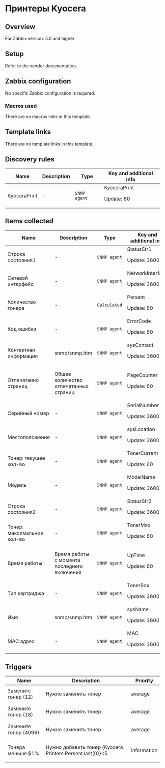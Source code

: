# Принтеры Kyocera

## Overview

For Zabbix version: 5.0 and higher

## Setup

Refer to the vendor documentation.

## Zabbix configuration

No specific Zabbix configuration is required.

### Macros used

There are no macros links in this template.

## Template links

There are no template links in this template.

## Discovery rules

|Name|Description|Type|Key and additional info|
|----|-----------|----|----|
|KyoceraPrint|<p>-</p>|`SNMP agent`|KyoceraPrint<p>Update: 60</p>|
## Items collected

|Name|Description|Type|Key and additional info|
|----|-----------|----|----|
|Строка состояния1|<p>-</p>|`SNMP agent`|StatusStr1<p>Update: 3600</p>|
|Сетевой интерфейс|<p>-</p>|`SNMP agent`|NetworkInterface<p>Update: 3600</p>|
|Количество тонера|<p>-</p>|`Calculated`|Persent<p>Update: 60</p>|
|Код ошибки|<p>-</p>|`SNMP agent`|ErrorCode<p>Update: 60</p>|
|Контактная информация|<p>snmp/snmp.htm</p>|`SNMP agent`|sysContact<p>Update: 3600</p>|
|Отпечатанно страниц|<p>Общее количество отпечатанных страниц</p>|`SNMP agent`|PageCounter<p>Update: 60</p>|
|Серийный номер|<p>-</p>|`SNMP agent`|SerialNumber<p>Update: 3600</p>|
|Местоположение|<p>-</p>|`SNMP agent`|sysLocation<p>Update: 3600</p>|
|Тонер: текущее кол-во|<p>-</p>|`SNMP agent`|TonerCurrent<p>Update: 60</p>|
|Модель|<p>-</p>|`SNMP agent`|ModelName<p>Update: 3600</p>|
|Строка состояния2|<p>-</p>|`SNMP agent`|StatusStr2<p>Update: 3600</p>|
|Тонер: максимальное кол-во|<p>-</p>|`SNMP agent`|TonerMax<p>Update: 60</p>|
|Время работы|<p>Время работы с момента последнего включения</p>|`SNMP agent`|UpTime<p>Update: 60</p>|
|Тип картриджа|<p>-</p>|`SNMP agent`|TonerBox<p>Update: 3600</p>|
|Имя|<p>snmp/snmp.htm</p>|`SNMP agent`|sysName<p>Update: 3600</p>|
|MAC адрес|<p>-</p>|`SNMP agent`|MAC<p>Update: 3600</p>|
## Triggers

|Name|Description|Priority|
|----|-----------|----|
|Замените тонер (12)|<p>Нужно заменить тонер</p>|average|
|Замените тонер (18)|<p>Нужно заменить тонер</p>|average|
|Замените тонер (4096)|<p>Нужно заменить тонер</p>|average|
|Тонера меньше $1%|<p>Нужно добавить тонер {Kyocera Printers:Persent.last(0)}<5</p>|information|
